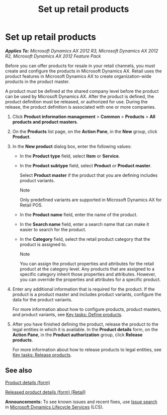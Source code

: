 ﻿---
title: Set up retail products
TOCTitle: Set up retail products
ms:assetid: f24ee310-09fa-42ba-9868-b794eaf87706
ms:mtpsurl: https://technet.microsoft.com/en-us/library/Hh597279(v=AX.60)
ms:contentKeyID: 39519363
ms.date: 04/18/2014
mtps_version: v=AX.60
f1_keywords:
- BR - 00038
- retail product
- retail products
---

# Set up retail products 


_**Applies To:** Microsoft Dynamics AX 2012 R3, Microsoft Dynamics AX 2012 R2, Microsoft Dynamics AX 2012 Feature Pack_

Before you can offer products for resale in your retail channels, you must create and configure the products in Microsoft Dynamics AX. Retail uses the product features in Microsoft Dynamics AX to create organization-wide products in the product master.

A product must be defined at the shared company level before the product can be used by Microsoft Dynamics AX. After the product is defined, the product definition must be released, or authorized for use. During the release, the product definition is associated with one or more companies.

1.  Click **Product information management** \> **Common** \> **Products** \> **All products and product masters**.

2.  On the **Products** list page, on the **Action Pane**, in the **New** group, click **Product**.

3.  In the **New product** dialog box, enter the following values:
    
      - In the **Product type** field, select **Item** or **Service**.
    
      - In the **Product subtype** field, select **Product** or **Product master**.
        
        Select **Product master** if the product that you are defining includes product variants.
        

        > [!NOTE]
        > <P>Only predefined variants are supported in Microsoft Dynamics AX for Retail POS.</P>

    
      - In the **Product name** field, enter the name of the product.
    
      - In the **Search name** field, enter a search name that can make it easier to search for the product.
    
      - In the **Category** field, select the retail product category that the product is assigned to.
        

        > [!NOTE]
        > <P>You can assign the product properties and attributes for the retail product at the category level. Any products that are assigned to a specific category inherit those properties and attributes. However, you can override the properties and attributes for a specific product.</P>



4.  Enter any additional information that is required for the product. If the product is a product master and includes product variants, configure the data for the product variants.
    
    For more information about how to configure products, product masters, and product variants, see [Key tasks: Define products](key-tasks-define-products.md).

5.  After you have finished defining the product, release the product to the legal entities in which it is available. In the **Product details** form, on the **Action Pane**, in the **Product authorization** group, click **Release products**.
    
    For more information about how to release products to legal entities, see [Key tasks: Release products](key-tasks-release-products.md).

## See also

[Product details (form)](https://technet.microsoft.com/en-us/library/hh545519\(v=ax.60\))

[Released product details (form) (Retail)](https://technet.microsoft.com/en-us/library/hh580615\(v=ax.60\))

  
**Announcements:** To see known issues and recent fixes, use [Issue search](http://go.microsoft.com/fwlink/?linkid=389258) in [Microsoft Dynamics Lifecycle Services](http://go.microsoft.com/fwlink/?linkid=306505) (LCS).

